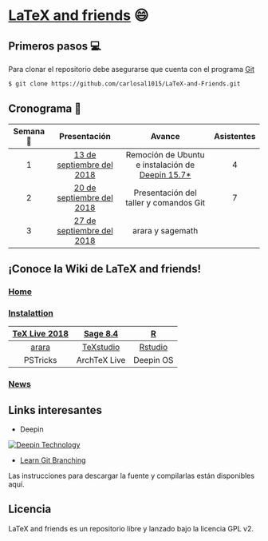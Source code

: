 [LaTeX and friends](https://github.com/carlosal1015/LaTeX-and-Friends) :smile:
===

## Primeros pasos :computer:

Para clonar el repositorio debe asegurarse que cuenta con el programa [Git](https://git-scm.com/)

```sh
$ git clone https://github.com/carlosal1015/LaTeX-and-Friends.git
```

## Cronograma :calendar:

| Semana :date: | Presentación | Avance | Asistentes |
|:-----: | :----------: |:------:| :---------:|
| 1 | [13 de septiembre del 2018](https://slides.com/carlosal1015/deck-3/fullscreen#/2) | Remoción de Ubuntu e instalación de [Deepin 15.7*](https://www.deepin.org/en/2018/08/21/deepin-15-7-enjoy-the-better-performance/)| 4 |
| 2 | [20 de septiembre del 2018]() | Presentación del taller y comandos Git     | 7 |
| 3 | [27 de septiembre del 2018]() | arara y sagemath      |  |

## ¡Conoce la Wiki de LaTeX and friends!

### [Home]()

### [Instalattion]()

|[TeX Live 2018](https://github.com/carlosal1015/LaTeX-and-Friends/wiki/Installation#tex-live-2018)|[Sage 8.4](https://github.com/carlosal1015/LaTeX-and-Friends/wiki/Installation#sage-84)| [R](https://github.com/carlosal1015/LaTeX-and-Friends/wiki/Installation#r)|
|:--:|:---:|:---:|
|[arara](https://github.com/carlosal1015/LaTeX-and-Friends/wiki/Installation#arara)|[TeXstudio](https://github.com/carlosal1015/LaTeX-and-Friends/wiki/Installation#texstudio)|[Rstudio](https://github.com/carlosal1015/LaTeX-and-Friends/wiki/Installation#rstudio)|
|PSTricks|ArchTeX Live| Deepin OS|

### [News]()

## Links interesantes

* Deepin

[![Deepin Technology](http://img.youtube.com/vi/WYqsmZU6i0M/0.jpg)](http://www.youtube.com/watch?v=WYqsmZU6i0M)

* [Learn Git Branching](https://learngitbranching.js.org/)

Las instrucciones para descargar la fuente y compilarlas están disponibles aquí.

## Licencia

LaTeX and friends es un repositorio libre y lanzado bajo la licencia GPL v2.